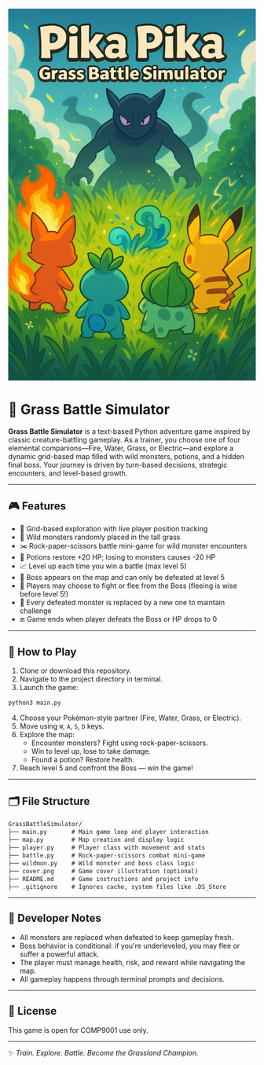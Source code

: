 ![Game Cover](cover.png)
# 🌿 Grass Battle Simulator

**Grass Battle Simulator** is a text-based Python adventure game inspired by classic creature-battling gameplay. As a trainer, you choose one of four elemental companions—Fire, Water, Grass, or Electric—and explore a dynamic grid-based map filled with wild monsters, potions, and a hidden final boss. Your journey is driven by turn-based decisions, strategic encounters, and level-based growth.

---

## 🎮 Features

- 🧭 Grid-based exploration with live player position tracking
- 🐾 Wild monsters randomly placed in the tall grass
- ✂️ Rock-paper-scissors battle mini-game for wild monster encounters
- 💖 Potions restore +20 HP; losing to monsters causes -20 HP
- 📈 Level up each time you win a battle (max level 5)
- 👑 Boss appears on the map and can only be defeated at level 5
- 🏃 Players may choose to fight or flee from the Boss (fleeing is wise before level 5!)
- 🔁 Every defeated monster is replaced by a new one to maintain challenge
- 🔚 Game ends when player defeats the Boss or HP drops to 0

---

## 🧭 How to Play

1. Clone or download this repository.
2. Navigate to the project directory in terminal.
3. Launch the game:

```bash
python3 main.py
```

4. Choose your Pokémon-style partner (Fire, Water, Grass, or Electric).
5. Move using `W`, `A`, `S`, `D` keys.
6. Explore the map:
   - Encounter monsters? Fight using rock-paper-scissors.
   - Win to level up, lose to take damage.
   - Found a potion? Restore health.
7. Reach level 5 and confront the Boss — win the game!

---

## 🗂 File Structure

```
GrassBattleSimulator/
├── main.py       # Main game loop and player interaction
├── map.py        # Map creation and display logic
├── player.py     # Player class with movement and stats
├── battle.py     # Rock-paper-scissors combat mini-game
├── wildmon.py    # Wild monster and boss class logic
├── cover.png     # Game cover illustration (optional)
├── README.md     # Game instructions and project info
├── .gitignore    # Ignores cache, system files like .DS_Store
```

---

## 🧠 Developer Notes

- All monsters are replaced when defeated to keep gameplay fresh.
- Boss behavior is conditional: if you're underleveled, you may flee or suffer a powerful attack.
- The player must manage health, risk, and reward while navigating the map.
- All gameplay happens through terminal prompts and decisions.

---

## 📜 License

This game is open for COMP9001 use only.

---

✨ *Train. Explore. Battle. Become the Grassland Champion.*
